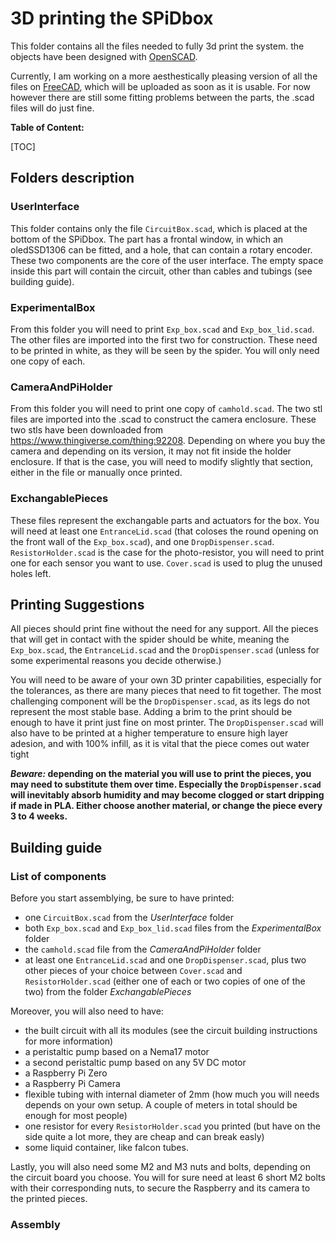 # 3D printing the SPiDbox

This folder contains all the files needed to fully 3d print the system. the objects have been designed with [OpenSCAD](https://github.com/openscad/openscad).

Currently, I am working on a more aesthestically pleasing version of all the files on [FreeCAD](https://github.com/FreeCAD/FreeCAD), which will be uploaded as soon as it is usable. For now however there are still some fitting problems between the parts, the .scad files will do just fine.

**Table of Content:**

[TOC]

## Folders description

### UserInterface

This folder contains only the file `CircuitBox.scad`, which is placed at the bottom of the SPiDbox. The part has a frontal window, in which an oledSSD1306 can be fitted, and a hole, that can contain a rotary encoder. These two components are the core of the user interface. The empty space inside this part will contain the circuit, other than cables and tubings (see building guide).

### ExperimentalBox

From this folder you will need to print `Exp_box.scad` and `Exp_box_lid.scad`. The other files are imported into the first two for construction. These need to be printed in white, as they will be seen by the spider. You will only need one copy of each.

### CameraAndPiHolder

From this folder you will need to print one copy of `camhold.scad`. The two stl files are imported into the .scad to construct the camera enclosure. These two stls have been downloaded from https://www.thingiverse.com/thing:92208. 
Depending on where you buy the camera and depending on its version, it may not fit inside the holder enclosure. If that is the case, you will need to modify slightly that section, either in the file or manually once printed.

### ExchangablePieces

These files represent the exchangable parts and actuators for the box. You will need at least one `EntranceLid.scad` (that coloses the round opening on the front wall of the `Exp_box.scad`), and one `DropDispenser.scad`. `ResistorHolder.scad` is the case for the photo-resistor, you will need to print one for each sensor you want to use. `Cover.scad` is used to plug the unused holes left.

## Printing Suggestions

All pieces should print fine without the need for any support. All the pieces that will get in contact with the spider should be white, meaning the `Exp_box.scad`, the `EntranceLid.scad` and the `DropDispenser.scad` (unless for some experimental reasons you decide otherwise.)

You will need to be aware of your own 3D printer capabilities, especially for the tolerances, as there are many pieces that need to fit together.
The most challenging component will be the `DropDispenser.scad`, as its legs do not represent the most stable base. Adding a brim to the print should be enough to have it print just fine on most printer.
The `DropDispenser.scad` will also have to be printed at a higher temperature to ensure high layer adesion, and with 100% infill, as it is vital that the piece comes out water tight

**_Beware:_ depending on the material you will use to print the pieces, you may need to substitute them over time. Especially the `DropDispenser.scad` will inevitably absorb humidity and may become clogged or start dripping if made in PLA. Either choose another material, or change the piece every 3 to 4 weeks.**

## Building guide

### List of components

Before you start assemblying, be sure to have printed:
* one `CircuitBox.scad` from the *UserInterface* folder
* both `Exp_box.scad` and `Exp_box_lid.scad` files from the *ExperimentalBox* folder
* the `camhold.scad` file from the *CameraAndPiHolder* folder
* at least one `EntranceLid.scad` and one `DropDispenser.scad`, plus two other pieces of your choice between `Cover.scad` and `ResistorHolder.scad` (either one of each or two copies of one of the two) from the folder *ExchangablePieces*

Moreover, you will also need to have:
* the built circuit with all its modules (see the circuit building instructions for more information)
* a peristaltic pump based on a Nema17 motor
* a second peristaltic pump based on any 5V DC motor
* a Raspberry Pi Zero
* a Raspberry Pi Camera
* flexible tubing with internal diameter of 2mm (how much you will needs depends on your own setup. A couple of meters in total should be enough for most people)
* one resistor for every `ResistorHolder.scad` you printed (but have on the side quite a lot more, they are cheap and can break easly)
* some liquid container, like falcon tubes.

Lastly, you will also need some M2 and M3 nuts and bolts, depending on the circuit board you choose. You will for sure need at least 6 short M2 bolts with their corresponding nuts, to secure the Raspberry and its camera to the printed pieces.

### Assembly


